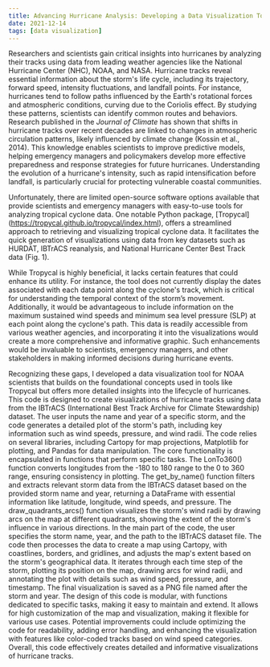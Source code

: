 ```yaml
---
title: Advancing Hurricane Analysis: Developing a Data Visualization Tool (TCVis) for NOAA Scientists 
date: 2021-12-14 
tags: [data visualization]    
---
```


Researchers and scientists gain critical insights into hurricanes by analyzing their tracks using data from leading weather agencies like the National Hurricane Center (NHC), NOAA, and NASA. 
Hurricane tracks reveal essential information about the storm's life cycle, including its trajectory, forward speed, intensity fluctuations, and landfall points. 
For instance, hurricanes tend to follow paths influenced by the Earth's rotational forces and atmospheric conditions, curving due to the Coriolis effect. 
By studying these patterns, scientists can identify common routes and behaviors. Research published in the <em>Journal of Climate</em> has shown that shifts in hurricane tracks over recent decades are linked to changes in atmospheric circulation patterns, likely influenced by climate change (Kossin et al., 2014). 
This knowledge enables scientists to improve predictive models, helping emergency managers and policymakers develop more effective preparedness and response strategies for future hurricanes. 
Understanding the evolution of a hurricane's intensity, such as rapid intensification before landfall, is particularly crucial for protecting vulnerable coastal communities.

Unfortunately, there are limited open-source software options available that provide scientists and emergency managers with easy-to-use tools for analyzing tropical cyclone data. One notable Python package, [Tropycal] (https://tropycal.github.io/tropycal/index.html), offers a streamlined approach to retrieving and visualizing tropical cyclone data.
It facilitates the quick generation of visualizations using data from key datasets such as HURDAT, IBTrACS reanalysis, and National Hurricane Center Best Track data (Fig. 1).

While Tropycal is highly beneficial, it lacks certain features that could enhance its utility. For instance, the tool does not currently display the dates associated with each data point along the cyclone's track, which is critical for understanding the temporal context of the storm’s movement. 
Additionally, it would be advantageous to include information on the maximum sustained wind speeds and minimum sea level pressure (SLP) at each point along the cyclone's path. 
This data is readily accessible from various weather agencies, and incorporating it into the visualizations would create a more comprehensive and informative graphic. 
Such enhancements would be invaluable to scientists, emergency managers, and other stakeholders in making informed decisions during hurricane events.

Recognizing these gaps, I developed a data visualization tool for NOAA scientists that builds on the foundational concepts used in tools like Tropycal but offers more detailed insights into the lifecycle of hurricanes.
This code is designed to create visualizations of hurricane tracks using data from the IBTrACS (International Best Track Archive for Climate Stewardship) dataset. The user inputs the name and year of a specific storm, and the code generates a detailed plot of the storm's path, including key information such as wind speeds, pressure, and wind radii. The code relies on several libraries, including Cartopy for map projections, Matplotlib for plotting, and Pandas for data manipulation.
The core functionality is encapsulated in functions that perform specific tasks. The LonTo360() function converts longitudes from the -180 to 180 range to the 0 to 360 range, ensuring consistency in plotting. The get_by_name() function filters and extracts relevant storm data from the IBTrACS dataset based on the provided storm name and year, returning a DataFrame with essential information like latitude, longitude, wind speeds, and pressure. The draw_quadrants_arcs() function visualizes the storm's wind radii by drawing arcs on the map at different quadrants, showing the extent of the storm's influence in various directions.
In the main part of the code, the user specifies the storm name, year, and the path to the IBTrACS dataset file. The code then processes the data to create a map using Cartopy, with coastlines, borders, and gridlines, and adjusts the map's extent based on the storm's geographical data. It iterates through each time step of the storm, plotting its position on the map, drawing arcs for wind radii, and annotating the plot with details such as wind speed, pressure, and timestamp. The final visualization is saved as a PNG file named after the storm and year.
The design of this code is modular, with functions dedicated to specific tasks, making it easy to maintain and extend. 
It allows for high customization of the map and visualization, making it flexible for various use cases.
Potential improvements could include optimizing the code for readability, adding error handling, and enhancing the visualization with features like color-coded tracks based on wind speed categories. Overall, this code effectively creates detailed and informative visualizations of hurricane tracks.


